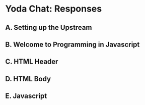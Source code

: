 Yoda Chat: Responses
================

A. Setting up the Upstream
--------------------------


B. Welcome to Programming in Javascript
---------------------------------------


C. HTML Header
--------------


D. HTML Body
------------


E. Javascript
-------------
